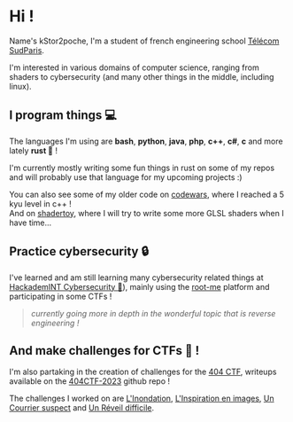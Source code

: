 # Hi !  
Name's kStor2poche, I'm a student of french engineering school [Télécom SudParis](https://www.telecom-sudparis.eu/).

I'm interested in various domains of computer science, ranging from shaders to cybersecurity (and many other things in the middle, including linux).  

## I program things 💻
The languages I'm using are **bash**, **python**, **java**, **php**, **c++**, **c#**, **c** and more lately **rust 🦀** !  

I'm currently mostly writing some fun things in rust on some of my repos and will probably use that language for my upcoming projects :)

You can also see some of my older code on [codewars](https://www.codewars.com/users/Jauttaro%20Coudjau), where I reached a 5 kyu level in c++ !  
And on [shadertoy](https://www.shadertoy.com/user/kStor2poche), where I will try to write some more GLSL shaders when I have time...  

## Practice cybersecurity 🔒
I've learned and am still learning many cybersecurity related things at [HackademINT Cybersecurity 🐧](https://www.hackademint.org/)), mainly using the [root-me](https://www.root-me.org/kStor2poche) platform and participating in some CTFs !  
> _currently going more in depth in the wonderful topic that is reverse engineering !_  
  
## And make challenges for CTFs 🚩 !
I'm also partaking in the creation of challenges for the [404 CTF](https://www.404ctf.fr/), writeups available on the [404CTF-2023](https://github.com/HackademINT/404CTF-2023/tree/main) github repo !  

The challenges I worked on are [L'Inondation](https://github.com/HackademINT/404CTF-2023/tree/main/Programmation/LInondation), [L'Inspiration en images](https://github.com/HackademINT/404CTF-2023/tree/main/RetroIngenierie/LInspirationEnImages), [Un Courrier suspect](https://github.com/HackademINT/404CTF-2023/tree/main/SecuriteMaterielle/UnCourrierSuspect) and [Un Réveil difficile](https://github.com/HackademINT/404CTF-2023/tree/main/SecuriteMaterielle/UnReveilDifficile).  
